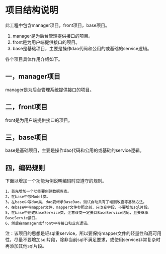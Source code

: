 # 项目结构说明
此工程中包含manager项目，front项目，base项目。
1. manager是为后台管理提供接口的项目。
2. front是为用户端提供接口的项目。
3. base是基础项目，主要是操作dao代码和公用的或基础的service逻辑。

各个项目具体作用介绍如下。

## 一，manager项目
manager是为后台管理系统提供接口的项目。

## 二，front项目
front是为用户端提供接口的项目。

## 三，base项目
base是基础项目，主要是操作dao代码和公用的或基础的service逻辑。

## 四，编码规则
下面以增加一个功能为例说明编码时应遵守的规则。

```
1，首先增加一个功能要创建数据库表。
2，在base中写Model类。
3，在base中写dao类，dao要继承BaseDao，测试自动具有了增删改查等基础方法。
4，在base中写mapper文件，mapper文件参照之前，只改变字段，不要增加sql片段。
5，在base中创建BaseService类，注意该类一定要以BaseService结尾，且要继承BaseServie接口。
6，然后在manager或front中写接口和业务逻辑。
```
注：该项目的思想是轻sql重service，所以要保持mapper文件的轻量性和高可用性，尽量不要增加sql片段，除非当前sql不满足要求，或使用service非常复杂时再添加其他sql片段。


